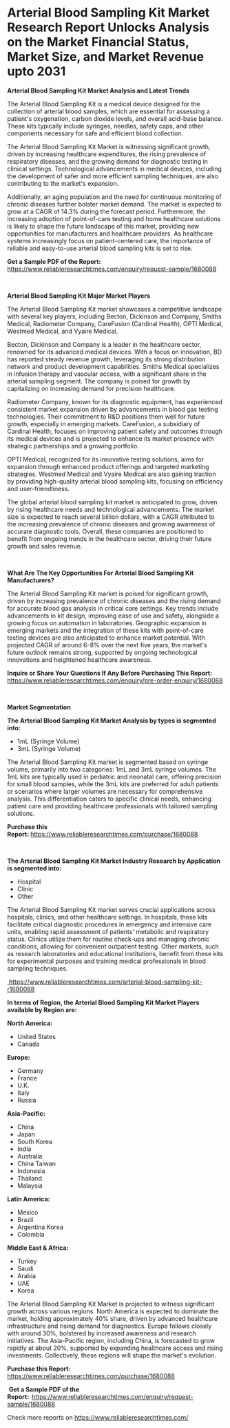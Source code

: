 <p><h1>Arterial Blood Sampling Kit Market Research Report Unlocks Analysis on the Market Financial Status, Market Size, and Market Revenue upto 2031</h1></p><p><strong>Arterial Blood Sampling Kit Market Analysis and Latest Trends</strong></p>
<p><p>The Arterial Blood Sampling Kit is a medical device designed for the collection of arterial blood samples, which are essential for assessing a patient's oxygenation, carbon dioxide levels, and overall acid-base balance. These kits typically include syringes, needles, safety caps, and other components necessary for safe and efficient blood collection. </p><p>The Arterial Blood Sampling Kit Market is witnessing significant growth, driven by increasing healthcare expenditures, the rising prevalence of respiratory diseases, and the growing demand for diagnostic testing in clinical settings. Technological advancements in medical devices, including the development of safer and more efficient sampling techniques, are also contributing to the market's expansion. </p><p>Additionally, an aging population and the need for continuous monitoring of chronic diseases further bolster market demand. The market is expected to grow at a CAGR of 14.3% during the forecast period. Furthermore, the increasing adoption of point-of-care testing and home healthcare solutions is likely to shape the future landscape of this market, providing new opportunities for manufacturers and healthcare providers. As healthcare systems increasingly focus on patient-centered care, the importance of reliable and easy-to-use arterial blood sampling kits is set to rise.</p></p>
<p><strong>Get a Sample PDF of the Report:&nbsp;</strong> <a href="https://www.reliableresearchtimes.com/enquiry/request-sample/1680088?utm_campaign=1420&utm_medium=2&utm_source=Github&utm_content=ia&utm_term=28122024&utm_id=arterial-blood-sampling-kit">https://www.reliableresearchtimes.com/enquiry/request-sample/1680088</a></p>
<p>&nbsp;</p>
<p><strong>Arterial Blood Sampling Kit Major Market Players</strong></p>
<p><p>The Arterial Blood Sampling Kit market showcases a competitive landscape with several key players, including Becton, Dickinson and Company, Smiths Medical, Radiometer Company, CareFusion (Cardinal Health), OPTI Medical, Westmed Medical, and Vyaire Medical. </p><p>Becton, Dickinson and Company is a leader in the healthcare sector, renowned for its advanced medical devices. With a focus on innovation, BD has reported steady revenue growth, leveraging its strong distribution network and product development capabilities. Smiths Medical specializes in infusion therapy and vascular access, with a significant share in the arterial sampling segment. The company is poised for growth by capitalizing on increasing demand for precision healthcare.</p><p>Radiometer Company, known for its diagnostic equipment, has experienced consistent market expansion driven by advancements in blood gas testing technologies. Their commitment to R&D positions them well for future growth, especially in emerging markets. CareFusion, a subsidiary of Cardinal Health, focuses on improving patient safety and outcomes through its medical devices and is projected to enhance its market presence with strategic partnerships and a growing portfolio.</p><p>OPTI Medical, recognized for its innovative testing solutions, aims for expansion through enhanced product offerings and targeted marketing strategies. Westmed Medical and Vyaire Medical are also gaining traction by providing high-quality arterial blood sampling kits, focusing on efficiency and user-friendliness.</p><p>The global arterial blood sampling kit market is anticipated to grow, driven by rising healthcare needs and technological advancements. The market size is expected to reach several billion dollars, with a CAGR attributed to the increasing prevalence of chronic diseases and growing awareness of accurate diagnostic tools. Overall, these companies are positioned to benefit from ongoing trends in the healthcare sector, driving their future growth and sales revenue.</p></p>
<p>&nbsp;</p>
<p><strong>What Are The Key Opportunities For Arterial Blood Sampling Kit Manufacturers?</strong></p>
<p><p>The Arterial Blood Sampling Kit market is poised for significant growth, driven by increasing prevalence of chronic diseases and the rising demand for accurate blood gas analysis in critical care settings. Key trends include advancements in kit design, improving ease of use and safety, alongside a growing focus on automation in laboratories. Geographic expansion in emerging markets and the integration of these kits with point-of-care testing devices are also anticipated to enhance market potential. With projected CAGR of around 6-8% over the next five years, the market's future outlook remains strong, supported by ongoing technological innovations and heightened healthcare awareness.</p></p>
<p><strong>Inquire or Share Your Questions If Any Before Purchasing This Report:</strong> <a href="https://www.reliableresearchtimes.com/enquiry/pre-order-enquiry/1680088?utm_campaign=1420&utm_medium=2&utm_source=Github&utm_content=ia&utm_term=28122024&utm_id=arterial-blood-sampling-kit">https://www.reliableresearchtimes.com/enquiry/pre-order-enquiry/1680088</a></p>
<p>&nbsp;</p>
<p><strong>Market Segmentation</strong></p>
<p><strong>The Arterial Blood Sampling Kit Market Analysis by types is segmented into:</strong></p>
<p><ul><li>1mL (Syringe Volume)</li><li>3mL (Syringe Volume)</li></ul></p>
<p><p>The Arterial Blood Sampling Kit market is segmented based on syringe volume, primarily into two categories: 1mL and 3mL syringe volumes. The 1mL kits are typically used in pediatric and neonatal care, offering precision for small blood samples, while the 3mL kits are preferred for adult patients or scenarios where larger volumes are necessary for comprehensive analysis. This differentiation caters to specific clinical needs, enhancing patient care and providing healthcare professionals with tailored sampling solutions.</p></p>
<p><strong>Purchase this Report:&nbsp;</strong><a href="https://www.reliableresearchtimes.com/purchase/1680088?utm_campaign=1420&utm_medium=2&utm_source=Github&utm_content=ia&utm_term=28122024&utm_id=arterial-blood-sampling-kit">https://www.reliableresearchtimes.com/purchase/1680088</a></p>
<p>&nbsp;</p>
<p><strong>The Arterial Blood Sampling Kit Market Industry Research by Application is segmented into:</strong></p>
<p><ul><li>Hospital</li><li>Clinic</li><li>Other</li></ul></p>
<p><p>The Arterial Blood Sampling Kit market serves crucial applications across hospitals, clinics, and other healthcare settings. In hospitals, these kits facilitate critical diagnostic procedures in emergency and intensive care units, enabling rapid assessment of patients' metabolic and respiratory status. Clinics utilize them for routine check-ups and managing chronic conditions, allowing for convenient outpatient testing. Other markets, such as research laboratories and educational institutions, benefit from these kits for experimental purposes and training medical professionals in blood sampling techniques.</p></p>
<p><a href="https://www.reliableresearchtimes.com/arterial-blood-sampling-kit-r1680088?utm_campaign=1420&utm_medium=2&utm_source=Github&utm_content=ia&utm_term=28122024&utm_id=arterial-blood-sampling-kit">&nbsp;https://www.reliableresearchtimes.com/arterial-blood-sampling-kit-r1680088</a></p>
<p><strong>In terms of Region, the Arterial Blood Sampling Kit Market Players available by Region are:</strong></p>
<p>
    <p> <strong> North America: </strong>
        <ul>
            <li>United States</li>
            <li>Canada</li>
        </ul>
        </p> 
    <p> <strong> Europe: </strong>
        <ul>
            <li>Germany</li>
            <li>France</li>
            <li>U.K.</li>
            <li>Italy</li>
            <li>Russia</li>
        </ul>
        </p> 
    <p> <strong> Asia-Pacific: </strong>
        <ul>
            <li>China</li>
            <li>Japan</li>
            <li>South Korea</li>
            <li>India</li>
            <li>Australia</li>
            <li>China Taiwan</li>
            <li>Indonesia</li>
            <li>Thailand</li>
            <li>Malaysia</li>
        </ul>
        </p> 
    <p> <strong> Latin America: </strong>
        <ul>
            <li>Mexico</li>
            <li>Brazil</li>
            <li>Argentina Korea</li>
            <li>Colombia</li>
        </ul>
        </p> 
    <p> <strong> Middle East & Africa: </strong>
        <ul>
            <li>Turkey</li>
            <li>Saudi</li>
            <li>Arabia</li>
            <li>UAE</li>
            <li>Korea</li>
        </ul>
    </p>
    </p>
<p><p>The Arterial Blood Sampling Kit Market is projected to witness significant growth across various regions. North America is expected to dominate the market, holding approximately 40% share, driven by advanced healthcare infrastructure and rising demand for diagnostics. Europe follows closely with around 30%, bolstered by increased awareness and research initiatives. The Asia-Pacific region, including China, is forecasted to grow rapidly at about 20%, supported by expanding healthcare access and rising investments. Collectively, these regions will shape the market's evolution.</p></p>
<p><strong>Purchase this Report: </strong><a href="https://www.reliableresearchtimes.com/purchase/1680088?utm_campaign=1420&utm_medium=2&utm_source=Github&utm_content=ia&utm_term=28122024&utm_id=arterial-blood-sampling-kit">https://www.reliableresearchtimes.com/purchase/1680088</a></p>
<p>&nbsp;<strong>Get a Sample PDF of the Report:&nbsp;&nbsp;</strong><a href="https://www.reliableresearchtimes.com/enquiry/request-sample/1680088?utm_campaign=1420&utm_medium=2&utm_source=Github&utm_content=ia&utm_term=28122024&utm_id=arterial-blood-sampling-kit">https://www.reliableresearchtimes.com/enquiry/request-sample/1680088</a></p>
<p><strong></strong></p>
<p>Check more reports on <a href="https://www.reliableresearchtimes.com/?utm_campaign=1420&utm_medium=2&utm_source=Github&utm_content=ia&utm_term=28122024&utm_id=arterial-blood-sampling-kit">https://www.reliableresearchtimes.com/</a></p>